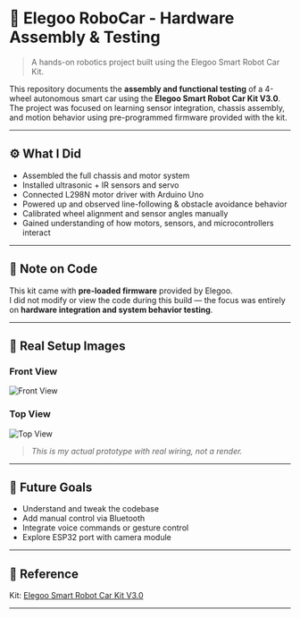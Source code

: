 # 🤖 Elegoo RoboCar - Hardware Assembly & Testing

> A hands-on robotics project built using the Elegoo Smart Robot Car Kit.

This repository documents the **assembly and functional testing** of a 4-wheel autonomous smart car using the **Elegoo Smart Robot Car Kit V3.0**. The project was focused on learning sensor integration, chassis assembly, and motion behavior using pre-programmed firmware provided with the kit.

---

## ⚙️ What I Did

- Assembled the full chassis and motor system
- Installed ultrasonic + IR sensors and servo
- Connected L298N motor driver with Arduino Uno
- Powered up and observed line-following & obstacle avoidance behavior
- Calibrated wheel alignment and sensor angles manually
- Gained understanding of how motors, sensors, and microcontrollers interact

---

## 📝 Note on Code

This kit came with **pre-loaded firmware** provided by Elegoo.  
I did not modify or view the code during this build — the focus was entirely on **hardware integration and system behavior testing**.

---

## 📸 Real Setup Images

### Front View
![Front View](images/front.jpg)

### Top View
![Top View](images/top.jpg)

> *This is my actual prototype with real wiring, not a render.*

---

## 🚀 Future Goals

- Understand and tweak the codebase
- Add manual control via Bluetooth
- Integrate voice commands or gesture control
- Explore ESP32 port with camera module

---

## 🔗 Reference

Kit: [Elegoo Smart Robot Car Kit V3.0](https://us.elegoo.com/products/elegoo-smart-robot-car-kit-v-3-0-plus)

---

